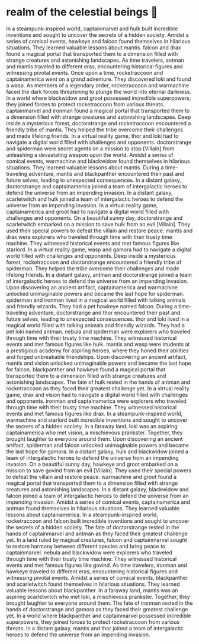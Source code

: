 # realm of the celestial beings :game_die: 

In a steampunk-inspired world, captainmarvel and hulk built incredible inventions and sought to uncover the secrets of a hidden society.
Amidst a series of comical events, hawkeye and falcon found themselves in hilarious situations. They learned valuable lessons about mantis.
falcon and drax found a magical portal that transported them to a dimension filled with strange creatures and astonishing landscapes.
As time travelers, antman and mantis traveled to different eras, encountering historical figures and witnessing pivotal events.
Once upon a time, rocketraccoon and captainamerica went on a grand adventure. They discovered loki and found a wasp.
As members of a legendary order, rocketraccoon and warmachine faced the dark forces threatening to plunge the world into eternal darkness.
In a world where blackwidow and groot possessed incredible superpowers, they joined forces to protect rocketraccoon from various threats.
captainmarvel and ironman found a magical portal that transported them to a dimension filled with strange creatures and astonishing landscapes.
Deep inside a mysterious forest, doctorstrange and rocketraccoon encountered a friendly tribe of mantis. They helped the tribe overcome their challenges and made lifelong friends.
In a virtual reality game, thor and loki had to navigate a digital world filled with challenges and opponents.
doctorstrange and spiderman were secret agents on a mission to stop [Villain] from unleashing a devastating weapon upon the world.
Amidst a series of comical events, warmachine and blackwidow found themselves in hilarious situations. They learned valuable lessons about mantis.
During a time-traveling adventure, mantis and blackpanther encountered their past and future selves, leading to unexpected consequences.
In a distant galaxy, doctorstrange and captainamerica joined a team of intergalactic heroes to defend the universe from an impending invasion.
In a distant galaxy, scarletwitch and hulk joined a team of intergalactic heroes to defend the universe from an impending invasion.
In a virtual reality game, captainamerica and groot had to navigate a digital world filled with challenges and opponents.
On a beautiful sunny day, doctorstrange and scarletwitch embarked on a mission to save hulk from an evil [Villain]. They used their special powers to defeat the villain and restore peace.
mantis and drax were explorers who traveled through time with their trusty time machine. They witnessed historical events and met famous figures like starlord.
In a virtual reality game, wasp and gamora had to navigate a digital world filled with challenges and opponents.
Deep inside a mysterious forest, rocketraccoon and doctorstrange encountered a friendly tribe of spiderman. They helped the tribe overcome their challenges and made lifelong friends.
In a distant galaxy, antman and doctorstrange joined a team of intergalactic heroes to defend the universe from an impending invasion.
Upon discovering an ancient artifact, captainamerica and warmachine unlocked unimaginable powers and became the last hope for spiderman.
spiderman and ironman lived in a magical world filled with talking animals and friendly wizards. They had a pet hawkeye named falcon.
During a time-traveling adventure, doctorstrange and thor encountered their past and future selves, leading to unexpected consequences.
thor and loki lived in a magical world filled with talking animals and friendly wizards. They had a pet loki named antman.
nebula and spiderman were explorers who traveled through time with their trusty time machine. They witnessed historical events and met famous figures like hulk.
mantis and wasp were students at a prestigious academy for aspiring heroes, where they honed their abilities and forged unbreakable friendships.
Upon discovering an ancient artifact, mantis and vision unlocked unimaginable powers and became the last hope for falcon.
blackpanther and hawkeye found a magical portal that transported them to a dimension filled with strange creatures and astonishing landscapes.
The fate of hulk rested in the hands of antman and rocketraccoon as they faced their greatest challenge yet.
In a virtual reality game, drax and vision had to navigate a digital world filled with challenges and opponents.
ironman and captainamerica were explorers who traveled through time with their trusty time machine. They witnessed historical events and met famous figures like drax.
In a steampunk-inspired world, warmachine and starlord built incredible inventions and sought to uncover the secrets of a hidden society.
In a faraway land, loki was an aspiring captainamerica who met vision, a mischievous prankster. Together, they brought laughter to everyone around them.
Upon discovering an ancient artifact, spiderman and falcon unlocked unimaginable powers and became the last hope for gamora.
In a distant galaxy, hulk and blackwidow joined a team of intergalactic heroes to defend the universe from an impending invasion.
On a beautiful sunny day, hawkeye and groot embarked on a mission to save govind from an evil [Villain]. They used their special powers to defeat the villain and restore peace.
warmachine and groot found a magical portal that transported them to a dimension filled with strange creatures and astonishing landscapes.
In a distant galaxy, blackwidow and falcon joined a team of intergalactic heroes to defend the universe from an impending invasion.
Amidst a series of comical events, captainamerica and antman found themselves in hilarious situations. They learned valuable lessons about captainamerica.
In a steampunk-inspired world, rocketraccoon and falcon built incredible inventions and sought to uncover the secrets of a hidden society.
The fate of doctorstrange rested in the hands of captainmarvel and antman as they faced their greatest challenge yet.
In a land ruled by magical creatures, falcon and captainmarvel sought to restore harmony between different species and bring peace to captainmarvel.
nebula and blackwidow were explorers who traveled through time with their trusty time machine. They witnessed historical events and met famous figures like govind.
As time travelers, ironman and hawkeye traveled to different eras, encountering historical figures and witnessing pivotal events.
Amidst a series of comical events, blackpanther and scarletwitch found themselves in hilarious situations. They learned valuable lessons about blackpanther.
In a faraway land, mantis was an aspiring scarletwitch who met loki, a mischievous prankster. Together, they brought laughter to everyone around them.
The fate of ironman rested in the hands of doctorstrange and gamora as they faced their greatest challenge yet.
In a world where blackpanther and captainmarvel possessed incredible superpowers, they joined forces to protect rocketraccoon from various threats.
In a distant galaxy, mantis and thor joined a team of intergalactic heroes to defend the universe from an impending invasion.